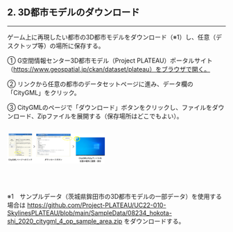 ## 2. 3D都市モデルのダウンロード

------

ゲーム上に再現したい都市の3D都市モデルをダウンロード（※1）し、任意（デスクトップ等）の場所に保存する。 

① G空間情報センター3D都市モデル（Project PLATEAU）ポータルサイト（https://www.geospatial.jp/ckan/dataset/plateau）をブラウザで開く。

② リンクから任意の都市のデータセットページに進み、データ欄の「CityGML」をクリック。

③ CityGMLのページで「ダウンロード」ボタンをクリックし、ファイルをダウンロード、Zipファイルを展開する（保存場所はどこでもよい）。

<br><img src="../resources/userMan/1-2-1-1.png" style="zoom: 22%;" />

<br>
<br>

※1　サンプルデータ（茨城県鉾田市の3D都市モデルの一部データ）を使用する場合は
 https://github.com/Project-PLATEAU/UC22-010-SkylinesPLATEAU/blob/main/SampleData/08234_hokota-shi_2020_citygml_4_op_sample_area.zip をダウンロードする。

<br>
<br>
